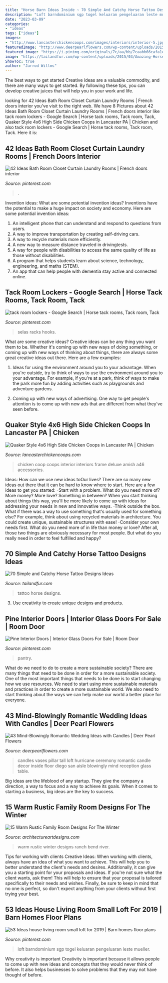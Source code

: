 ```yaml
---
title: "Horse Barn Ideas Inside ~ 70 Simple And Catchy Horse Tattoo Designs Ideas"
description: "Loft barndominium sgp togel keluaran pengeluaran leste mueller"
date: "2023-03-09"
categories:
- "ideas"
tags: ["ideas"]
images:
- "http://www.lancasterchickencoops.com/images/interiors/interior-5.jpg"
featuredImage: "http://www.deerpearlflowers.com/wp-content/uploads/2015/04/pillar-candles-in-hurricane-vases.jpg"
featured_image: "https://i.pinimg.com/originals/7c/aa/bb/7caabb66cafa1ed4835fdc35ed8f62e9.jpg"
image: "https://tailandfur.com/wp-content/uploads/2015/03/Amazing-Horse-Tattoo-20.jpg"
ShowToc: true
author: "Jarrod Willms"
---
```



The best ways to get started
Creative ideas are a valuable commodity, and there are many ways to get started. By following these tips, you can develop creative juices that will help you in your work and life.

	

		
looking for 42 Ideas Bath Room Closet Curtain Laundry Rooms | French doors interior you've visit to the right web. We have 8 Pictures about 42 Ideas Bath Room Closet Curtain Laundry Rooms | French doors interior like tack room lockers - Google Search | Horse tack rooms, Tack room, Tack, Quaker Style 4x6 High Side Chicken Coops in Lancaster PA | Chicken and also tack room lockers - Google Search | Horse tack rooms, Tack room, Tack. Here it is:
		
    
## 42 Ideas Bath Room Closet Curtain Laundry Rooms | French Doors Interior

<img loading=lazy src="https://i.pinimg.com/736x/01/bd/15/01bd15ef7e29d6508404a231f7743739.jpg" onerror="this.onerror=null;this.src='https://tse4.mm.bing.net/th?id=OIP.GHrLDt5ebeGLJMrNpC7rEAAAAA&amp;pid=15.1';" alt="42 Ideas Bath Room Closet Curtain Laundry Rooms | French doors interior">

_Source: pinterest.com_

>. 

	

Invention ideas: What are some potential invention ideas?
Inventions have the potential to make a huge impact on society and economy. Here are some potential invention ideas:
1. An intelligent phone that can understand and respond to questions from users. 
2. A way to improve transportation by creating self-driving cars. 
3. A way to recycle materials more efficiently. 
4. A new way to measure distance traveled in drivingtests. 
5. A way for people with disabilities to access the same quality of life as those without disabilities. 
6. A program that helps students learn about science, technology, engineering, and maths (STEM). 
7. An app that can help people with dementia stay active and connected online.

    
## Tack Room Lockers - Google Search | Horse Tack Rooms, Tack Room, Tack

<img loading=lazy src="https://i.pinimg.com/736x/47/1e/d3/471ed3aa3cdae9a7d1c5595e54dd354a.jpg" onerror="this.onerror=null;this.src='https://tse1.mm.bing.net/th?id=OIP.UKGaUfhq362gxjsjCJXUogHaJ3&amp;pid=15.1';" alt="tack room lockers - Google Search | Horse tack rooms, Tack room, Tack">

_Source: pinterest.com_

>selas racks hooks. 

	

What are some creative ideas?
Creative ideas can be any thing you want them to be. Whether it's coming up with new ways of doing something, or coming up with new ways of thinking about things, there are always some great creative ideas out there. Here are a few examples: 
1. Ideas for using the environment around you to your advantage. When you're outside, try to think of ways to use the environment around you to your advantage. For example, if you're at a park, think of ways to make the park more fun by adding activities such as playgrounds and adventure gardens. 

2. Coming up with new ways of advertising. One way to get people's attention is to come up with new ads that are different from what they've seen before.

    
## Quaker Style 4x6 High Side Chicken Coops In Lancaster PA | Chicken

<img loading=lazy src="http://www.lancasterchickencoops.com/images/interiors/interior-5.jpg" onerror="this.onerror=null;this.src='https://tse3.mm.bing.net/th?id=OIP.tOloR5J3nWHNvTOGr0cg6wHaLH&amp;pid=15.1';" alt="Quaker Style 4x6 High Side Chicken Coops in Lancaster PA | Chicken">

_Source: lancasterchickencoops.com_

>chicken coop coops interior interiors frame deluxe amish a46 accessories. 

	

Ideas: How can we use new ideas toOur lives?
There are so many new ideas out there that it can be hard to know where to start. Here are a few ideas to get you started: 
-Start with a problem. What do you need more of? More money? More love? Something in between? When you start thinking about things this way, you'll be more likely to come up with ideas for addressing your needs in new and innovative ways. 
-Think outside the box. What if there was a way to use something that's usually used for something else? For example, think about using recycled materials in architecture. You could create unique, sustainable structures with ease! 
-Consider your own needs first. What do you need more of in life than money or love? After all, those two things are obviously necessary for most people. But what do you really need in order to feel fulfilled and happy?

    
## 70 Simple And Catchy Horse Tattoo Designs Ideas

<img loading=lazy src="https://tailandfur.com/wp-content/uploads/2015/03/Amazing-Horse-Tattoo-20.jpg" onerror="this.onerror=null;this.src='https://tse3.mm.bing.net/th?id=OIP.oGAWgHtpTFJxH-SS53rn5wHaHa&amp;pid=15.1';" alt="70 Simple and Catchy Horse Tattoo Designs Ideas">

_Source: tailandfur.com_

>tattoo horse designs. 

	

3. Use creativity to create unique designs and products.

    
## Pine Interior Doors | Interior Glass Doors For Sale | Room Door

<img loading=lazy src="https://i.pinimg.com/736x/36/b6/f5/36b6f5da1baadf34b8a5dde37f02c68e.jpg" onerror="this.onerror=null;this.src='https://tse1.mm.bing.net/th?id=OIP.fLTkpJNkjfZBD7iTAnuuiwHaJ3&amp;pid=15.1';" alt="Pine Interior Doors | Interior Glass Doors For Sale | Room Door">

_Source: pinterest.com_

>pantry. 

	

What do we need to do to create a more sustainable society?
There are many things that need to be done in order for a more sustainable society. One of the most important things that needs to be done is to start changing how we use resources. We need to start using more sustainable materials and practices in order to create a more sustainable world. We also need to start thinking about the ways we can help make our world a better place for everyone.

    
## 43 Mind-Blowingly Romantic Wedding Ideas With Candles | Deer Pearl Flowers

<img loading=lazy src="http://www.deerpearlflowers.com/wp-content/uploads/2015/04/pillar-candles-in-hurricane-vases.jpg" onerror="this.onerror=null;this.src='https://tse2.mm.bing.net/th?id=OIP.MTJ8qWMZxpvqXgNV1fhe3wHaLI&amp;pid=15.1';" alt="43 Mind-Blowingly Romantic Wedding Ideas with Candles | Deer Pearl Flowers">

_Source: deerpearlflowers.com_

>candles vases pillar tall loft hurricane ceremony romantic candle decor inside floor diego san aisle blowingly mind reception glass table. 

	

Big ideas are the lifeblood of any startup. They give the company a direction, a way to focus and a way to achieve its goals. When it comes to starting a business, big ideas are the key to success.

    
## 15 Warm Rustic Family Room Designs For The Winter

<img loading=lazy src="https://www.architectureartdesigns.com/wp-content/uploads/2014/10/15-Warm-Rustic-Family-Room-Designs-For-The-Winter-9-630x945.jpg" onerror="this.onerror=null;this.src='https://tse3.mm.bing.net/th?id=OIP.aGJv4tgg_hrefZoIZIyyAAHaLH&amp;pid=15.1';" alt="15 Warm Rustic Family Room Designs For The Winter">

_Source: architectureartdesigns.com_

>warm rustic winter designs ranch bend river. 

	

Tips for working with clients
Creative Ideas: When working with clients, always have an idea of what you want to achieve. This will help you to better understand the client's needs and desires. Additionally, it can give you a starting point for your proposals and ideas. If you're not sure what the client wants, ask them! This will help to ensure that your proposal is tailored specifically to their needs and wishes. Finally, be sure to keep in mind that no one is perfect, so don't expect anything from your clients without first trying your best.

    
## 53 Ideas House Living Room Small Loft For 2019 | Barn Homes Floor Plans

<img loading=lazy src="https://i.pinimg.com/originals/7c/aa/bb/7caabb66cafa1ed4835fdc35ed8f62e9.jpg" onerror="this.onerror=null;this.src='https://tse3.mm.bing.net/th?id=OIP.aDPyGu1Z7fSfMB7YGXcv4AAAAA&amp;pid=15.1';" alt="53 Ideas house living room small loft for 2019 | Barn homes floor plans">

_Source: pinterest.com_

>loft barndominium sgp togel keluaran pengeluaran leste mueller. 

	

Why creativity is important
Creativity is important because it allows people to come up with new ideas and concepts that they would never think of before. It also helps businesses to solve problems that they may not have thought of before.

